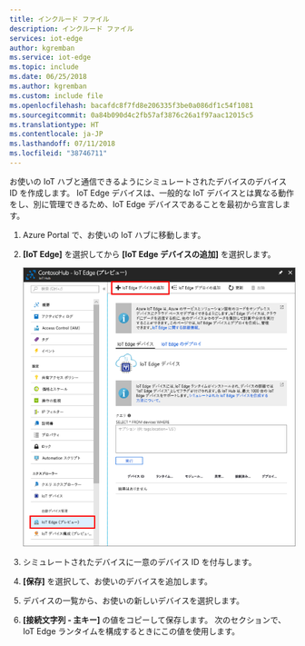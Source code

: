 ```yaml
---
title: インクルード ファイル
description: インクルード ファイル
services: iot-edge
author: kgremban
ms.service: iot-edge
ms.topic: include
ms.date: 06/25/2018
ms.author: kgremban
ms.custom: include file
ms.openlocfilehash: bacafdc8f7fd8e206335f3be0a086df1c54f1081
ms.sourcegitcommit: 0a84b090d4c2fb57af3876c26a1f97aac12015c5
ms.translationtype: HT
ms.contentlocale: ja-JP
ms.lasthandoff: 07/11/2018
ms.locfileid: "38746711"
---
```

お使いの IoT ハブと通信できるようにシミュレートされたデバイスのデバイス ID を作成します。 IoT Edge デバイスは、一般的な IoT デバイスとは異なる動作をし、別に管理できるため、IoT Edge デバイスであることを最初から宣言します。 

1. Azure Portal で、お使いの IoT ハブに移動します。
1. **[IoT Edge]** を選択してから **[IoT Edge デバイスの追加]** を選択します。

   ![IoT Edge デバイスの追加](./media/iot-edge-register-device/add-device.png)

1. シミュレートされたデバイスに一意のデバイス ID を付与します。
1. **[保存]** を選択して、お使いのデバイスを追加します。
1. デバイスの一覧から、お使いの新しいデバイスを選択します。
1. **[接続文字列 - 主キー]** の値をコピーして保存します。 次のセクションで、IoT Edge ランタイムを構成するときにこの値を使用します。 

